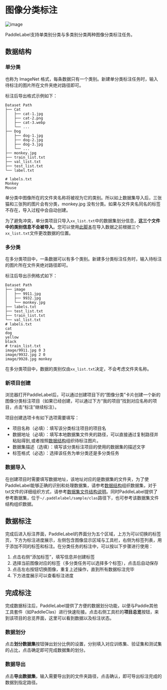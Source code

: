 # 图像分类标注

![image](https://user-images.githubusercontent.com/29757093/182839949-e032d095-759f-40c5-9d38-c6c506e024c4.png)

PaddleLabel支持单类别分类与多类别分类两种图像分类标注任务。



## <div id="test1">数据结构</div>

### 单分类

也称为 ImageNet 格式，每条数据只有一个类别。新建单分类标注任务时，输入待标注的图片所在文件夹绝对路径即可。

标注后导出格式示例如下：

```shell
Dataset Path
├── Cat
│   ├── cat-1.jpg
│   ├── cat-2.png
│   ├── cat-3.webp
│   └── ...
├── Dog
│   ├── dog-1.jpg
│   ├── dog-2.jpg
│   ├── dog-3.jpg
│   └── ...
├── monkey.jpg
├── train_list.txt
├── val_list.txt
├── test_list.txt
└── label.txt

# labels.txt
Monkey
Mouse
```

单分类中图像所在的文件夹名称将被视为它的类别。所以如上数据集导入后，三张猫和三张狗的图片会有分类，monkey.jpg 没有分类。如果与文件夹名同名的标签不存在，导入过程中会自动创建。

为了避免冲突，单分类项目只导入`xx_list.txt`中的数据集划分信息，**这三个文件中的类别信息不会被导入**。您可以使用[此脚本](../tool/clas/mv_image_acc_split.py)在导入数据之前根据三个`xx_list.txt`文件更改数据的位置。

### 多分类

在多分类项目中，一条数据可以有多个类别。新建多分类标注任务时，输入待标注的图片所在文件夹绝对路径即可。

标注后导出示例格式如下：

```shell
Dataset Path
├── image
│   ├── 9911.jpg
│   ├── 9932.jpg
│   └── monkey.jpg
├── labels.txt
├── test_list.txt
├── train_list.txt
└── val_list.txt
# labels.txt
cat
dog
yellow
black
# train_list.txt
image/9911.jpg 0 3
image/9932.jpg 2 0
image/9928.jpg monkey
```

在多分类项目中，数据的类别仅由`xx_list.txt`决定，不会考虑文件夹名称。


### 新项目创建

浏览器打开PaddleLabel后，可以通过创建项目下的“图像分类”卡片创建一个新的图像分类标注项目（如果已经创建，可以通过下方“我的项目”找到对应名称的项目，点击“标注”继续标注）。


项目创建选项卡有如下选项需要填写：

- 项目名称（必填）：填写该分类标注项目的项目名
- 数据地址（必填）：填写本地数据集文件夹的路径，可以直接通过复制路径并粘贴得到,或者按照[数据结构](#test1)组织待标注图片。
- 数据集描述（选填）：填写该分类标注项目的使用的数据集的描述文字
- 标签格式（必选）：选择该任务为单分类还是多分类任务

### 数据导入

在创建项目时需要填写数据地址，该地址对应的是数据集的文件夹，为了使PaddleLabel能够正确的识别和处理数据集，请参考[数据结构](#test1)组织数据集，对于txt文件的详细组织方式，请参考[数据集文件结构说明](dataset_file_structure.md)。同时PaddleLabel提供了参考数据集，位于`~/.paddlelabel/sample/clas`路径下，也可参考该数据集文件结构组织数据。

## 数据标注

完成后进入标注界面，PaddleLabel的界面分为五个区域，上方为可以切换的标签页，下方为标注进度展示，左侧包含图像显示区域与工具栏，右侧为标签列表，用于添加不同的标签和标注。在分类任务的标注中，可以按以下步骤进行使用：

1. 点击右侧“添加标签”，填写信息并创建标签
2. 选择当前图像对应的标签（多分类任务可以选择多个标签），点击后自动保存
3. 点击左右按钮切换图像，重复上述操作，直到所有数据标注完毕
4. 下方进度展示可以查看标注进度

## 完成标注

完成数据标注后，PaddleLabel提供了方便的数据划分功能，以便与Paddle其他工具套件（如PaddleClas）进行快速衔接。点击右侧工具栏的**项目总览**按钮，来到该项目的总览界面，这里可以看到数据以及标注状态。

### 数据划分

点击**划分数据集**按钮弹出划分比例的设置，分别填入对应训练集、验证集和测试集的占比，点击确定即可完成数据集的划分。

### 数据导出

点击**导出数据集**，输入需要导出到的文件夹路径，点击确认，即可导出标注完成的数据到指定路径。
